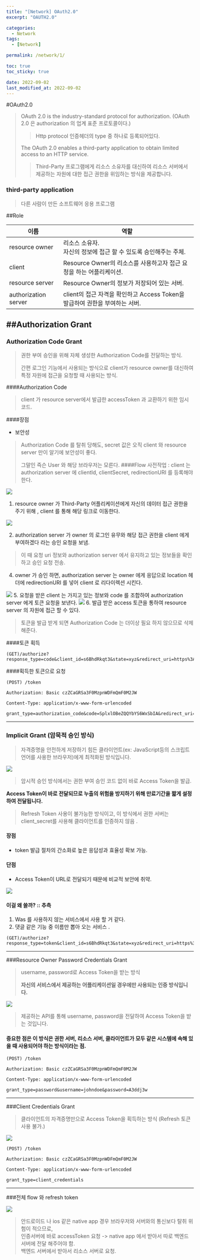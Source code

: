 ```yaml
---
title: "[Network] OAuth2.0"
excerpt: "OAUTH2.0"

categories:
  - Network
tags:
  - [Network]

permalink: /network/1/

toc: true
toc_sticky: true

date: 2022-09-02
last_modified_at: 2022-09-02
---
```

#OAuth2.0
>OAuth 2.0 is the industry-standard protocol for authorization.
>(OAuth 2.0 은 authorization 의 업계 표준 프로토콜이다.) 
>> Http protocol 인증헤더의 type 중 하나로 등록되어있다.
>
> The OAuth 2.0 enables a third-party application to obtain limited access to an HTTP service.
>> Third-Party 프로그램에게 리소스 소유자를 대신하여 리소스 서버에서 제공하는 자원에 대한 접근 권한을 위임하는 방식을 제공합니다.
### third-party application
>다른 사람이 만든 소프트웨어 응용 프로그램
> 

##Role

| 이름              | 역할                                                  |
|-----------------|-----------------------------------------------------|
| resource owner  | 리소스 소유자. <br> 자신의 정보에 접근 할 수 있도록 승인해주는 주체.          |
| client          | Resource Owner의 리소스를 사용하고자 접근 요청을 하는 어플리케이션.        |
| resource server | Resource Owner의 정보가 저장되어 있는 서버.                     |
| authorization server  | client의 접근 자격을 확인하고 Access Token을 발급하여 권한을 부여하는 서버. |

##Authorization Grant
---
### Authorization Code Grant 
>권한 부여 승인을 위해 자체 생성한 Authorization Code를 전달하는 방식.
>
>간편 로그인 기능에서 사용되는 방식으로 client가 resource owner를 대신하여 특정 자원에 접근을 요청할 때 사용되는 방식.

####Authorization Code
>client 가 resource server에서 발급한 accessToken 과 교환하기 위한 임시 코드.
> 
####장점
 - 보안성
 > Authorization Code 를 탈취 당해도, secret 값은 오직 client 와 resource server 만이 알기에 보안성이 좋다.
 >
 > 그말인 즉슨 User 와 해당 브라우저는 모른다.
####Flow
> 사전작업 : client 는 authorization server 에 clientId, clientSecret, redirectionURI 를 등록해야한다.

![](imgs/oauth1.png)
1. resource owner 가 Third-Party 어플리케이션에게 자신의 데이터 접근 권한을 주기 위해 , client 를 통해 해당 링크로 이동한다.

![](imgs/oauth2.png)

2. authorization server 가 owner 의 로그인 유무와 해당 접근 권한을 client 에게 부여하겠다 라는 승인 요청을 보냄.
> 이 때 요청 uri 정보와 authorization server 에서 유지하고 있는 정보들을 확인하고 승인 요청 전송.
4. owner 가 승인 하면, authorization server 는 owner 에게 응답으로 location 헤더에 redirectionURI 를 넣어 client 로 리다이렉션 시킨다.

![](imgs/oauth3.png)
5. 요청을 받은 client 는 가지고 있는 정보와 code 를 조합하여 authorization server 에게 토큰 요청을 보낸다.
![](imgs/oauth4.png)
6. 발급 받은 access 토큰을 통하여 resource server 의 자원에 접근 할 수 있다.
>토큰을 발급 받게 되면 Authorization Code 는 더이상 필요 하지 않으므로 삭제 해준다. 

####토큰 획득
~~~
(GET)/authorize?response_type=code&client_id=s6BhdRkqt3&state=xyz&redirect_uri=https%3A%2F%2Fclient%2Eexample%2Ecom%2Fc
~~~
####획득한 토큰으로 요청
~~~
(POST) /token

Authorization: Basic czZCaGRSa3F0MzpnWDFmQmF0M2JW

Content-Type: application/x-www-form-urlencoded

grant_type=authorization_code&code=SplxlOBeZQQYbYS6WxSbIA&redirect_uri=https%3A%2F%2Fclient%2Eexample%2Ecom%2Fcb
~~~

---
### Implicit Grant (암묵적 승인 방식)
>자격증명을 안전하게 저장하기 힘든 클라이언트(ex: JavaScript등의 스크립트 언어를 사용한 브라우저)에게 최적화된 방식입니다.

![](imgs/oauth5.png)

>암시적 승인 방식에서는 권한 부여 승인 코드 없이 바로 Access Token을 발급. 
> 
**Access Token이 바로 전달되므로 누출의 위험을 방지하기 위해 만료기간을 짧게 설정하여 전달됩니다.**

>Refresh Token 사용이 불가능한 방식이고, 이 방식에서 권한 서버는 client_secret를 사용해 클라이언트를 인증하지 않음 .

#### 장점
- token 발급 절차의 간소화로 높은 응답성과 효율성 확보 가능.
#### 단점
- Access Token이 URL로 전달되기 때문에 비교적 보안에 취약.

![](imgs/oauth6.png)

#### 이걸 왜 쓸까? :: 추측
1. Was 를 사용하지 않는 서비스에서 사용 할 거 같다.
2. 댓글 같은 기능 중 이름만 뽑아 오는 서비스 .

~~~
(GET)/authorize?response_type=token&client_id=s6BhdRkqt3&state=xyz&redirect_uri=https%3A%2F%2Fclient%2Eexample%2Ecom%2Fcb
~~~

---
###Resource Owner Password Credentials Grant
> username, password로 Access Token을 받는 방식
> 
> **자신의 서비스에서 제공하는 어플리케이션일 경우에만 사용되는 인증 방식입니다.**

![](imgs/oauth7.png)

>제공하는 API를 통해 username, password을 전달하여 Access Token을 받는 것입니다.

#### 중요한 점은 이 방식은 권한 서버, 리소스 서버, 클라이언트가 모두 같은 시스템에 속해 있을 때 사용되어야 하는 방식이라는 점.

~~~
(POST) /token

Authorization: Basic czZCaGRSa3F0MzpnWDFmQmF0M2JW

Content-Type: application/x-www-form-urlencoded

grant_type=password&username=johndoe&password=A3ddj3w
~~~
---
###Client Credentials Grant
>클라이언트의 자격증명만으로 Access Token을 획득하는 방식 (Refresh 토큰 사용 불가.)

![](imgs/oauth8.png)

~~~
(POST) /token

Authorization: Basic czZCaGRSa3F0MzpnWDFmQmF0M2JW

Content-Type: application/x-www-form-urlencoded

grant_type=client_credentials
~~~

---
###전체 flow 와 refresh token

![](imgs/oauth9.png)


> 안드로이드 나 ios 같은 native app 경우 브라우저와 서버와의 통신보다 탈취 위험이 적으므로, <br>
> 인증서버에 바로 accessToken 요청 -> native app 에서 받아서 따로 백엔드 서버에 전달 해주어야 함. <br>
> 백엔드 서버에서 받아서 리소스 서버로 요청.



